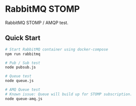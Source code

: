 # RabbitMQ STOMP

RabbitMQ STOMP / AMQP test.

## Quick Start

```sh
# Start RabbitMQ container using docker-compose
npm run rabbitmq

# Pub / Sub test
node pubsub.js

# Queue test
node queue.js

# AMQ Queue test
# Known issue: Queue will build up for STOMP subscription.
node queue-amq.js
```
